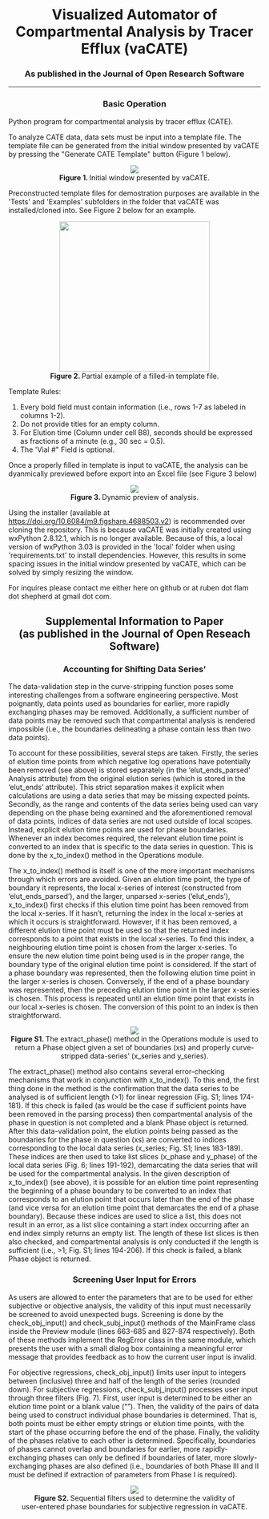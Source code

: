 <h1 align='center'>Visualized Automator of<br> Compartmental Analysis by Tracer Efflux (vaCATE)</h1>

<h3 align='center' href='https://openresearchsoftware.metajnl.com/articles/10.5334/jors.175/'>
As published in the Journal of Open Research Software 
</h3>

___

<h3 align='center'>Basic Operation</h3>

Python program for compartmental analysis by tracer efflux (CATE).

To analyze CATE data, data sets must be input into a template file. The template file can be generated from the initial window presented by vaCATE by pressing the "Generate CATE Template" button (Figure 1 below).

<p align="center">
<img src="https://github.com/rubenflamshepherd/vaCATE/blob/master/Images/Figure%201.png">
<br><b>Figure 1. </b>Initial window presented by vaCATE.<br>
</p>

Preconstructed template files for demostration purposes are available in the 'Tests' and 'Examples' subfolders in the folder that vaCATE was installed/cloned into. See Figure 2 below for an example.

<p align="center">
<img width=300 src="https://github.com/rubenflamshepherd/vaCATE/blob/master/Images/Figure%202.png">
<br><b>Figure 2. </b>Partial example of a filled-in template file.<br>
</p>

Template Rules:
1) Every bold field must contain information (i.e., rows 1-7 as labeled in columns 1-2).
3) Do not provide titles for an empty column.
4) For Elution time (Column under cell B8), seconds should be expressed as fractions of a minute (e.g., 30 sec = 0.5).
5) The 'Vial #" Field is optional.

Once a properly filled in template is input to vaCATE, the analysis can be dyanmically previewed before export into an Excel file (see Figure 3 below)

<p align="center">
<img src="https://github.com/rubenflamshepherd/vaCATE/blob/master/Images/Figure%204.png">
<br><b>Figure 3. </b>Dynamic preview of analysis.<br>
</p>

Using the installer (available at https://doi.org/10.6084/m9.figshare.4688503.v2) is recommended over cloning the repository. This is because vaCATE was initially created using wxPython 2.8.12.1, which is no longer available. Because of this, a local version of wxPython 3.03 is provided in the 'local' folder when using 'requirements.txt' to install dependencies. However, this results in some spacing issues in the initial window presented by vaCATE, which can be solved by simply resizing the window.

For inquires please contact me either here on github or at ruben dot flam dot shepherd at gmail dot com.

<h2 align='center'>Supplemental Information to Paper<br>(as published in the Journal of Open Reseach Software)</h2>

<h3 align='center'>Accounting for Shifting Data Series’</h3>

The data-validation step in the curve-stripping function poses some interesting challenges from a software engineering perspective. Most poignantly, data points used as boundaries for earlier, more rapidly exchanging phases may be removed. Additionally, a sufficient number of data points may be removed such that compartmental analysis is rendered impossible (i.e., the boundaries delineating a phase contain less than two data points).

To account for these possibilities, several steps are taken. Firstly, the series of elution time points from which negative log operations have potentially been removed (see above) is stored separately (in the ‘elut_ends_parsed’ Analysis attribute) from the original elution series (which is stored in the ‘elut_ends’ attribute). This strict separation makes it explicit when calculations are using a data series that may be missing expected points. Secondly, as the range and contents of the data series being used can vary depending on the phase being examined and the aforementioned removal of data points, indices of data series are not used outside of local scopes. Instead, explicit elution time points are used for phase boundaries. Whenever an index becomes required, the relevant elution time point is converted to an index that is specific to the data series in question. This is done by the x_to_index() method in the Operations module.

The x_to_index() method is itself is one of the more important mechanisms through which errors are avoided. Given an elution time point, the type of boundary it represents, the local x-series of interest (constructed from ‘elut_ends_parsed’), and the larger, unparsed x-series (‘elut_ends’), x_to_index() first checks if this elution time point has been removed from the local x-series. If it hasn’t, returning the index in the local x-series at which it occurs is straightforward. However, if it has been removed, a different elution time point must be used so that the returned index corresponds to a point that exists in the local x-series. To find this index, a neighbouring elution time point is chosen from the larger x-series. To ensure the new elution time point being used is in the proper range, the boundary type of the original elution time point is considered. If the start of a phase boundary was represented, then the following elution time point in the larger x-series is chosen. Conversely, if the end of a phase boundary was represented, then the preceding elution time point in the larger x-series is chosen. This process is repeated until an elution time point that exists in our local x-series is chosen. The conversion of this point to an index is then straightforward.

<p align="center">
<img src="https://github.com/rubenflamshepherd/vaCATE/blob/master/Images/Figure%20S1.png">
<br><b>Figure S1. </b>The extract_phase() method in the Operations module is used to return a Phase object given a set of boundaries (xs) and properly curve-stripped data-series’ (x_series and y_series).<br>
</p>

The extract_phase() method also contains several error-checking mechanisms that work in conjunction with x_to_index(). To this end, the first thing done in the method is the confirmation that the data series to be analysed is of sufficient length (>1) for linear regression (Fig. S1; lines 174-181). If this check is failed (as would be the case if sufficient points have been removed in the parsing process) then compartmental analysis of the phase in question is not completed and a blank Phase object is returned. After this data-validation point, the elution points being passed as the boundaries for the phase in question (xs) are converted to indices corresponding to the local data series (x_series; Fig. S1; lines 183-189). These indices are then used to take list slices (x_phase and y_phase) of the local data series (Fig. 6; lines 191-192), demarcating the data series that will be used for the compartmental analysis. In the given description of x_to_index() (see above), it is possible for an elution time point representing the beginning of a phase boundary to be converted to an index that corresponds to an elution point that occurs later than the end of the phase (and vice versa for an elution time point that demarcates the end of a phase boundary). Because these indices are used to slice a list, this does not result in an error, as a list slice containing a start index occurring after an end index simply returns an empty list. The length of these list slices is then also checked, and compartmental analysis is only conducted if the length is sufficient (i.e., >1; Fig. S1; lines 194-206). If this check is failed, a blank Phase object is returned.

<h3 align='center'>Screening User Input for Errors</h3>

As users are allowed to enter the parameters that are to be used for either subjective or objective analysis, the validity of this input must necessarily be screened to avoid unexpected bugs.  Screening is done by the check_obj_input() and check_subj_input() methods of the MainFrame class inside the Preview module (lines 663-685 and 827-874 respectively). Both of these methods implement the RegError class in the same module, which presents the user with a small dialog box containing a meaningful error message that provides feedback as to how the current user input is invalid.

For objective regressions, check_obj_input() limits user input to integers between (inclusive) three and half of the length of the series (rounded down). For subjective regressions, check_subj_input() processes user input through three filters (Fig. 7). First, user input is determined to be either an elution time point or a blank value (“”). Then, the validity of the pairs of data being used to construct individual phase boundaries is determined. That is, both points must be either empty strings or elution time points, with the start of the phase occurring before the end of the phase. Finally, the validity of the phases relative to each other is determined. Specifically, boundaries of phases cannot overlap and boundaries for earlier, more rapidly-exchanging phases can only be defined if boundaries of later, more slowly-exchanging phases are also defined (i.e., boundaries of both Phase III and II must be defined if extraction of parameters from Phase I is required). 

<p align="center">
<img src="https://github.com/rubenflamshepherd/vaCATE/blob/master/Images/Figure%20S2.png">
<br><b>Figure S2. </b>Sequential filters used to determine the validity of<br> user-entered phase boundaries 
for subjective regression in vaCATE.<br>
</p>
